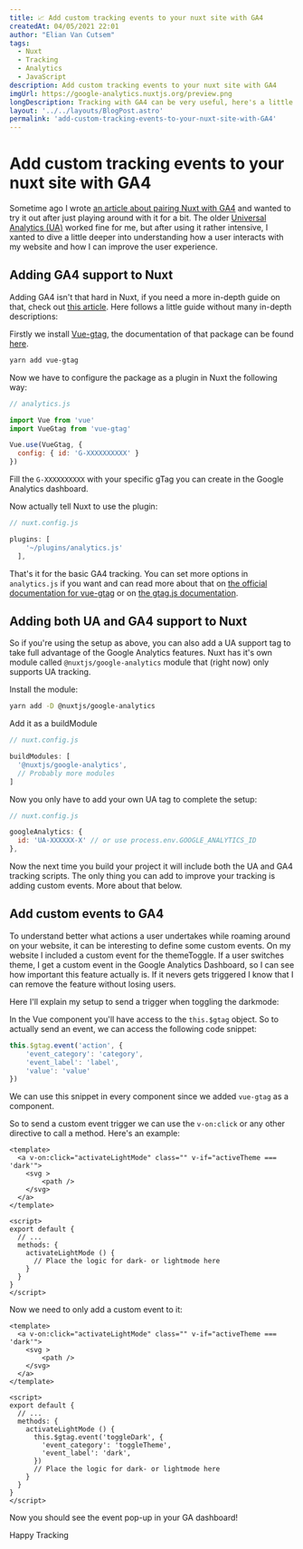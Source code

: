 ```yaml
---
title: 📈 Add custom tracking events to your nuxt site with GA4
createdAt: 04/05/2021 22:01
author: "Elian Van Cutsem"
tags:
  - Nuxt
  - Tracking
  - Analytics
  - JavaScript
description: Add custom tracking events to your nuxt site with GA4
imgUrl: https://google-analytics.nuxtjs.org/preview.png
longDescription: Tracking with GA4 can be very useful, here's a little guide on tracking things you find important with custom GA4 events in Nuxt
layout: '../../layouts/BlogPost.astro'
permalink: 'add-custom-tracking-events-to-your-nuxt-site-with-GA4'
---
```


# Add custom tracking events to your nuxt site with GA4

Sometime ago I wrote [an article about pairing Nuxt with GA4](<https://www.elian.codes/blog/adding-tracking-with-GA4-to-nuxt/>) and wanted to try it out after just playing around with it for a bit. The older [Universal Analytics (UA)](<https://support.google.com/analytics/answer/10269537?hl=en>) worked fine for me, but after using it rather intensive, I xanted to dive a little deeper into understanding how a user interacts with my website and how I can improve the user experience.

## Adding GA4 support to Nuxt

Adding GA4 isn't that hard in Nuxt, if you need a more in-depth guide on that, check out [this article](<https://www.elian.codes/blog/adding-tracking-with-GA4-to-nuxt/>). Here follows a little guide without many in-depth descriptions:

Firstly we install [Vue-gtag](<https://www.npmjs.com/package/vue-gtag>), the documentation of that package can be found [here](<https://matteo-gabriele.gitbook.io/vue-gtag/>).

```bash
yarn add vue-gtag
```

Now we have to configure the package as a plugin in Nuxt the following way:

```js
// analytics.js

import Vue from 'vue'
import VueGtag from 'vue-gtag'

Vue.use(VueGtag, {
  config: { id: 'G-XXXXXXXXXX' }
})
```

Fill the `G-XXXXXXXXXX` with your specific gTag you can create in the Google Analytics dashboard.

Now actually tell Nuxt to use the plugin:

```js
// nuxt.config.js

plugins: [
    '~/plugins/analytics.js'
  ],
```

That's it for the basic GA4 tracking. You can set more options in `analytics.js` if you want and can read more about that on [the official documentation for vue-gtag](<https://matteo-gabriele.gitbook.io/vue-gtag/>) or on [the gtag.js documentation](<https://developers.google.com/analytics/devguides/collection/gtagjs>).

## Adding both UA and GA4 support to Nuxt

So if you're using the setup as above, you can also add a UA support tag to take full advantage of the Google Analytics features. Nuxt has it's own module called `@nuxtjs/google-analytics` module that (right now) only supports UA tracking.

Install the module:

```bash
yarn add -D @nuxtjs/google-analytics
```

Add it as a buildModule

```js
// nuxt.config.js

buildModules: [
  '@nuxtjs/google-analytics',
  // Probably more modules
]
```

Now you only have to add your own UA tag to complete the setup:

```js
// nuxt.config.js

googleAnalytics: {
  id: 'UA-XXXXXX-X' // or use process.env.GOOGLE_ANALYTICS_ID
},
```

Now the next time you build your project it will include both the UA and GA4 tracking scripts. The only thing you can add to improve your tracking is adding custom events. More about that below.

## Add custom events to GA4

To understand better what actions a user undertakes while roaming around on your website, it can be interesting to define some custom events. On my website I included a custom event for the themeToggle. If a user switches theme, I get a custom event in the Google Analytics Dashboard, so I can see how important this feature actually is. If it nevers gets triggered I know that I can remove the feature without losing users.

Here I'll explain my setup to send a trigger when toggling the darkmode:

In the Vue component you'll have access to the `this.$gtag` object. So to actually send an event, we can access the following code snippet:

```js
this.$gtag.event('action', {
    'event_category': 'category',
    'event_label': 'label',
    'value': 'value'
})
```

We can use this snippet in every component since we added `vue-gtag` as a component.

So to send a custom event trigger we can use the `v-on:click` or any other directive to call a method. Here's an example:

```vue
<template>
  <a v-on:click="activateLightMode" class="" v-if="activeTheme === 'dark'">
    <svg >
        <path />
    </svg>
  </a>
</template>

<script>
export default {
  // ...
  methods: {
    activateLightMode () {
      // Place the logic for dark- or lightmode here
    }
  }
}
</script>
```

Now we need to only add a custom event to it:

```vue
<template>
  <a v-on:click="activateLightMode" class="" v-if="activeTheme === 'dark'">
    <svg >
        <path />
    </svg>
  </a>
</template>

<script>
export default {
  // ...
  methods: {
    activateLightMode () {
      this.$gtag.event('toggleDark', {
        'event_category': 'toggleTheme',
        'event_label': 'dark',
      })
      // Place the logic for dark- or lightmode here
    }
  }
}
</script>
```

Now you should see the event pop-up in your GA dashboard!

Happy Tracking
